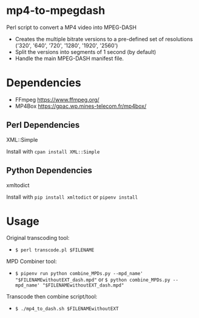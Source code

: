 # mp4-to-mpegdash
Perl script to convert a MP4 video into MPEG-DASH

- Creates the multiple bitrate versions to a pre-defined set of resolutions ('320', '640', '720', '1280', '1920', '2560')
- Split the versions into segments of 1 second (by default)
- Handle the main MPEG-DASH manifest file.

# Dependencies

- FFmpeg https://www.ffmpeg.org/
- MP4Box https://gpac.wp.mines-telecom.fr/mp4box/

## Perl Dependencies

XML::Simple

Install with `cpan install XML::Simple`

## Python Dependencies

xmltodict

Install with `pip install xmltodict` or `pipenv install`

# Usage
Original transcoding tool:
- `$ perl transcode.pl $FILENAME`

MPD Combiner tool:
- `$ pipenv run python combine_MPDs.py --mpd_name' "$FILENAMEwithoutEXT_dash.mpd"` or `$ python combine_MPDs.py --mpd_name' "$FILENAMEwithoutEXT_dash.mpd"`

Transcode then combine script/tool:
- `$ ./mp4_to_dash.sh $FILENAMEwithoutEXT`
